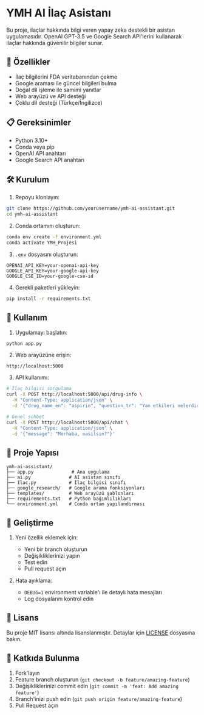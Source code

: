 # YMH AI İlaç Asistanı

Bu proje, ilaçlar hakkında bilgi veren yapay zeka destekli bir asistan uygulamasıdır. OpenAI GPT-3.5 ve Google Search API'lerini kullanarak ilaçlar hakkında güvenilir bilgiler sunar.

## 🚀 Özellikler

- İlaç bilgilerini FDA veritabanından çekme
- Google araması ile güncel bilgileri bulma
- Doğal dil işleme ile samimi yanıtlar
- Web arayüzü ve API desteği
- Çoklu dil desteği (Türkçe/İngilizce)

## 📋 Gereksinimler

- Python 3.10+
- Conda veya pip
- OpenAI API anahtarı
- Google Search API anahtarı

## 🛠️ Kurulum

1. Repoyu klonlayın:
```bash
git clone https://github.com/yourusername/ymh-ai-assistant.git
cd ymh-ai-assistant
```

2. Conda ortamını oluşturun:
```bash
conda env create -f environment.yml
conda activate YMH_Projesi
```

3. `.env` dosyasını oluşturun:
```env
OPENAI_API_KEY=your-openai-api-key
GOOGLE_API_KEY=your-google-api-key
GOOGLE_CSE_ID=your-google-cse-id
```

4. Gerekli paketleri yükleyin:
```bash
pip install -r requirements.txt
```

## 🚀 Kullanım

1. Uygulamayı başlatın:
```bash
python app.py
```

2. Web arayüzüne erişin:
```
http://localhost:5000
```

3. API kullanımı:
```bash
# İlaç bilgisi sorgulama
curl -X POST http://localhost:5000/api/drug-info \
  -H "Content-Type: application/json" \
  -d '{"drug_name_en": "aspirin", "question_tr": "Yan etkileri nelerdir?"}'

# Genel sohbet
curl -X POST http://localhost:5000/api/chat \
  -H "Content-Type: application/json" \
  -d '{"message": "Merhaba, nasılsın?"}'
```

## 📁 Proje Yapısı

```
ymh-ai-assistant/
├── app.py              # Ana uygulama
├── ai.py              # AI asistan sınıfı
├── Ilac.py            # İlaç bilgisi sınıfı
├── google_research/   # Google arama fonksiyonları
├── templates/         # Web arayüzü şablonları
├── requirements.txt   # Python bağımlılıkları
└── environment.yml    # Conda ortam yapılandırması
```

## 🔧 Geliştirme

1. Yeni özellik eklemek için:
   - Yeni bir branch oluşturun
   - Değişikliklerinizi yapın
   - Test edin
   - Pull request açın

2. Hata ayıklama:
   - `DEBUG=1` environment variable'ı ile detaylı hata mesajları
   - Log dosyalarını kontrol edin

## 📝 Lisans

Bu proje MIT lisansı altında lisanslanmıştır. Detaylar için [LICENSE](LICENSE) dosyasına bakın.

## 🤝 Katkıda Bulunma

1. Fork'layın
2. Feature branch oluşturun (`git checkout -b feature/amazing-feature`)
3. Değişikliklerinizi commit edin (`git commit -m 'feat: Add amazing feature'`)
4. Branch'inizi push edin (`git push origin feature/amazing-feature`)
5. Pull Request açın


